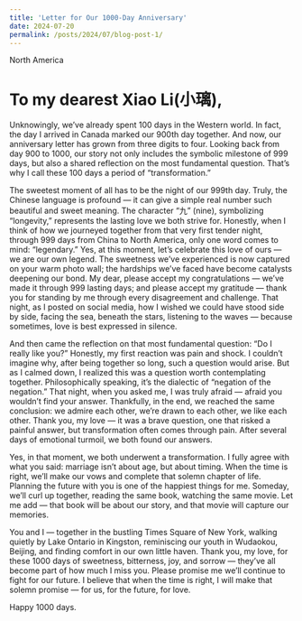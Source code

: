 ```yaml
---
title: 'Letter for Our 1000-Day Anniversary'
date: 2024-07-20
permalink: /posts/2024/07/blog-post-1/
---
```

North America

To my dearest Xiao Li(小璃),
======

<p>Unknowingly, we’ve already spent 100 days in the Western world. In fact, the day I arrived in Canada marked our 900th day together. And now, our anniversary letter has grown from three digits to four. Looking back from day 900 to 1000, our story not only includes the symbolic milestone of 999 days, but also a shared reflection on the most fundamental question. That’s why I call these 100 days a period of “transformation.”</p>

<p>The sweetest moment of all has to be the night of our 999th day. Truly, the Chinese language is profound — it can give a simple real number such beautiful and sweet meaning. The character “九” (nine), symbolizing “longevity,” represents the lasting love we both strive for. Honestly, when I think of how we journeyed together from that very first tender night, through 999 days from China to North America, only one word comes to mind: “legendary.” Yes, at this moment, let’s celebrate this love of ours — we are our own legend. The sweetness we’ve experienced is now captured on your warm photo wall; the hardships we’ve faced have become catalysts deepening our bond. My dear, please accept my congratulations — we’ve made it through 999 lasting days; and please accept my gratitude — thank you for standing by me through every disagreement and challenge. That night, as I posted on social media, how I wished we could have stood side by side, facing the sea, beneath the stars, listening to the waves — because sometimes, love is best expressed in silence.</p>

<p>And then came the reflection on that most fundamental question: “Do I really like you?” Honestly, my first reaction was pain and shock. I couldn’t imagine why, after being together so long, such a question would arise. But as I calmed down, I realized this was a question worth contemplating together. Philosophically speaking, it’s the dialectic of “negation of the negation.” That night, when you asked me, I was truly afraid — afraid you wouldn’t find your answer. Thankfully, in the end, we reached the same conclusion: we admire each other, we’re drawn to each other, we like each other. Thank you, my love — it was a brave question, one that risked a painful answer, but transformation often comes through pain. After several days of emotional turmoil, we both found our answers.</p>

<p>Yes, in that moment, we both underwent a transformation. I fully agree with what you said: marriage isn’t about age, but about timing. When the time is right, we’ll make our vows and complete that solemn chapter of life. Planning the future with you is one of the happiest things for me. Someday, we’ll curl up together, reading the same book, watching the same movie. Let me add — that book will be about our story, and that movie will capture our memories.</p>

<p>You and I — together in the bustling Times Square of New York, walking quietly by Lake Ontario in Kingston, reminiscing our youth in Wudaokou, Beijing, and finding comfort in our own little haven. Thank you, my love, for these 1000 days of sweetness, bitterness, joy, and sorrow — they’ve all become part of how much I miss you. Please promise me we’ll continue to fight for our future. I believe that when the time is right, I will make that solemn promise — for us, for the future, for love.</p>

<p>Happy 1000 days.</p>
